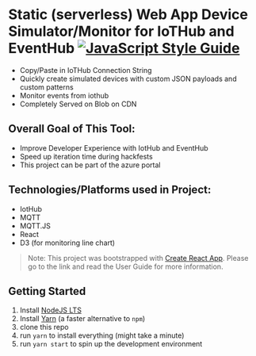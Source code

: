 # Static (serverless) Web App Device Simulator/Monitor for IoTHub and EventHub  [![JavaScript Style Guide](https://img.shields.io/badge/code_style-standard-brightgreen.svg)](https://standardjs.com)

- Copy/Paste in IoTHub Connection String 
- Quickly create simulated devices with custom JSON payloads and custom patterns 
- Monitor events from iothub 
- Completely Served on Blob on CDN

## Overall Goal of This Tool: 
- Improve Developer Experience with IotHub and EventHub
- Speed up iteration time during hackfests 
- This project can be part of the azure portal 

## Technologies/Platforms used in Project: 
- IotHub 
- MQTT 
- MQTT.JS 
- React 
- D3 (for monitoring line chart)

> Note: This project was bootstrapped with [Create React App](https://github.com/facebookincubator/create-react-app).  Please go to the link and read the User Guide for more information.

## Getting Started
1. Install [NodeJS LTS](https://nodejs.org)
2. Install [Yarn](https://yarnpkg.com) (a faster alternative to `npm`)
3. clone this repo
4. run `yarn` to install everything (might take a minute)
5. run `yarn start` to spin up the development environment

